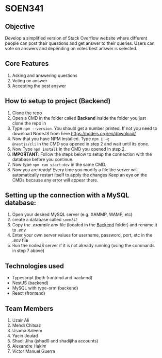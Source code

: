 # SOEN341

## Objective 
Develop a simplified version of Stack Overflow website where different people can post their questions and get answer to their queries. Users can vote on answers and depending on votes best answer is selected.

## Core Features
1. Asking and answering questions
2. Voting on answer
3. Accepting the best answer

## How to setup to project (Backend)

1. Clone the repo
2. Open a CMD in the folder called <b>Backend</b> inside the folder you just clone the repo in
3. Type <code>npm --version</code>. You should get a number printed. If not you need to download
   NodeJS from here https://nodejs.org/en/download/
4. Now that you have NPM installed. Type <code>npm i -g @nestjs/cli</code> in the CMD you opened in step 2 and wait until its done.
5. Now Type <code>npm install</code> in the CMD you opened in step 2.
6. <b>IMPORTANT</b>: Follow the steps below to setup the connection with the database before you continue.
7. Now type <code>npm run start:dev</code> in the same CMD.
8. Now you are ready! Every time you modify a file the server will automatically restart itself to apply the changes
   Keep an eye on the CMDs because any error will appear there.

## Setting up the connection with a MySQL database:

1. Open your desired MySQL server (e.g. XAMMP, WAMP, etc)
2. create a database called <code>soen341</code>
3. Copy the <i>.example.env</i> file (located in the <u>Backend</u> folder) and rename it to <i>.env</i>
4. Enter your own server values for username, password, port, etc in the <i>.env</i> file
5. Run the nodeJS server if it is not already running (using the commands in step 7 above)

## Technologies used
* Typescript (both frontend and backend)
* NestJS (backend)
* MySQL with type-orm (backend)
* React (frontend)

## Team Members

1. Uzair Ali
2. Mehdi Chitsaz
3. Usama Saleem
4. Yacin Jouiad
5. Shadi Jiha (jshad0 and shadijiha accounts)
6. Alexandre Hakim
7. Victor Manuel Guerra
